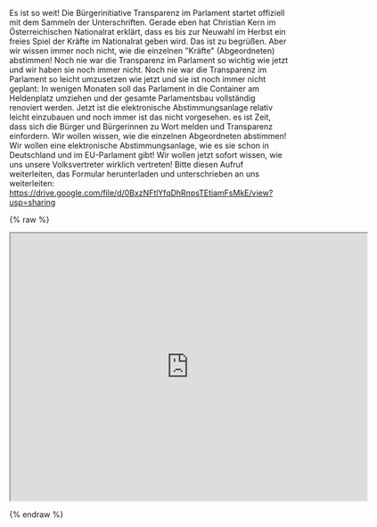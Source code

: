 Es ist so weit! Die Bürgerinitiative Transparenz im Parlament startet offiziell mit dem Sammeln der Unterschriften. Gerade eben hat Christian Kern im Österreichischen Nationalrat erklärt, dass es bis zur Neuwahl im Herbst ein freies Spiel der Kräfte im Nationalrat geben wird. Das ist zu begrüßen. Aber wir wissen immer noch nicht, wie die einzelnen "Kräfte" (Abgeordneten) abstimmen! Noch nie war die Transparenz im Parlament so wichtig wie jetzt und wir haben sie noch immer nicht. Noch nie war die Transparenz im Parlament so leicht umzusetzen wie jetzt und sie ist noch immer nicht geplant: In wenigen Monaten soll das Parlament in die Container am Heldenplatz umziehen und der gesamte Parlamentsbau vollständig renoviert werden. Jetzt ist die elektronische Abstimmungsanlage relativ leicht einzubauen und noch immer ist das nicht vorgesehen. es ist Zeit, dass sich die Bürger und Bürgerinnen zu Wort melden und Transparenz einfordern. Wir wollen wissen, wie die einzelnen Abgeordneten abstimmen! Wir wollen eine elektronische Abstimmungsanlage, wie es sie schon in Deutschland und im EU-Parlament gibt! Wir wollen jetzt sofort wissen, wie uns unsere Volksvertreter wirklich vertreten! Bitte diesen Aufruf weiterleiten, das Formular herunterladen und unterschrieben an uns weiterleiten: <https://drive.google.com/file/d/0BxzNFtlYfqDhRnpsTEtiamFsMkE/view?usp=sharing>

{% raw %}

<iframe src="https://drive.google.com/file/d/0BxzNFtlYfqDhRnpsTEtiamFsMkE/preview" width="640" height="480">

</iframe>

{% endraw %}
